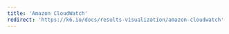```yaml
---
title: 'Amazon CloudWatch'
redirect: 'https://k6.io/docs/results-visualization/amazon-cloudwatch'
---
```

